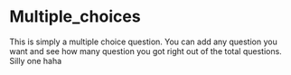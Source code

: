 # Multiple_choices
This is simply a multiple choice question. You can add any question you want and see how many question you got right out of the total questions. Silly one haha

